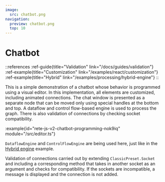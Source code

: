 ```yaml
---
image:
  src: chatbot.png
navigation:
  preview: chatbot.png
  top: 10
---
```


# Chatbot

::references
:ref-guide{title="Validation" link="/docs/guides/validation"}
:ref-example{title="Customization" link="/examples/react/customization"}
:ref-example{title="Hybrid" link="/examples/processing/hybrid-engine"}
::

This is a simple demonstration of a chatbot whose behavior is programmed using a visual editor. In this implementation, all elements are customized, including animated connections. The chat window is presented as a separate node that can be moved only using special handles at the bottom and top. A dataflow and control flow-based engine is used to process the graph. There is also validation of connections by checking socket compatibility.

:example{id="rete-js-v2-chatbot-programming-nok9iq" module="/src/editor.ts"}

`DataflowEngine` and `ControlFlowEngine` are being used here, just like in the [Hybrid engine](/examples/processing/hybrid-engine) example.

Validation of connections carried out by extending `ClassicPreset.Socket` and including a corresponding method that takes in another socket as an argument and checks for compatibility. If the sockets are incompatible, a message is displayed and the connection is not added.

